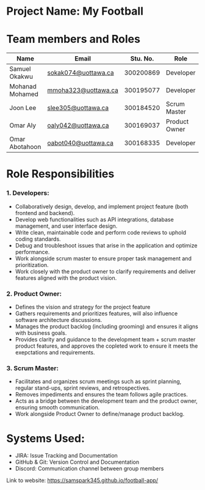 
# Project Name: My Football

# Team members and Roles
| Name | Email | Stu. No. | Role |
|----------|----------|----------|----------|
| Samuel Okakwu | sokak074@uottawa.ca| 300200869 | Developer |
| Mohanad Mohamed | mmoha323@uottawa.ca | 300195077 | Developer |
| Joon Lee | slee305@uottawa.ca | 300184520 | Scrum Master |
| Omar Aly | oaly042@uottawa.ca | 300169037 | Product Owner |
| Omar Abotahoon | oabot040@uottawa.ca | 300168335 | Developer |


# Role Responsibilities
### 1. Developers:
- Collaboratively design, develop, and implement project feature (both frontend and backend).
- Develop web functionalities such as API integrations, database management, and user interface design.
- Write clean, maintainable code and perform code reviews to uphold coding standards.
- Debug and troubleshoot issues that arise in the application and optimize performance.
- Work alongside scrum master to ensure proper task management and prioritization. 
- Work closely with the product owner to clarify requirements and deliver features aligned with the product vision.
### 2.  Product Owner:
- Defines the vision and strategy for the project feature
- Gathers requirements and prioritizes features, will also influence software architecture discussions.
- Manages the product backlog (including grooming) and ensures it aligns with business goals.
- Provides clarity and guidance to the development team + scrum master product features, and approves the copleted work to ensure it meets the exepctations and requirements.
### 3. Scrum Master:
- Facilitates and organizes scrum meetings such as sprint planning, regular stand-ups, sprint reviews, and retrospectives.
- Removes impediments and ensures the team follows agile practices.
- Acts as a bridge between the development team and the product owner, ensuring smooth communication.
- Work alongside Product Owner to define/manage product backlog.

# Systems Used:
- JIRA: Issue Tracking and Documentation
- GitHub & Git: Version Control and Documentation
- Discord: Communication channel between group members

Link to website:
https://samspark345.github.io/football-app/
